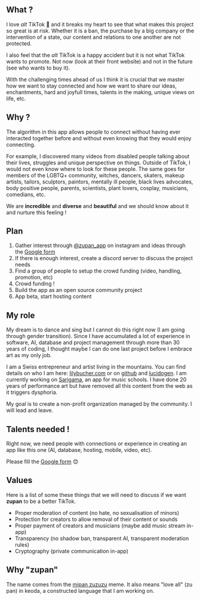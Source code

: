 ## What ?

I love *alt* TikTok 💖 and it breaks my heart to see that what makes this project so great is at risk. Whether it is a
ban, the purchase by a big company or the intervention of a state, our content and relations to one another are
not protected.

I also feel that the *alt* TikTok is a happy accident but it is not what TikTok wants to promote. Not now (look at their
front website) and not in the future (see who wants to buy it).

With the challenging times ahead of us I think it is crucial that we master how we want to stay
connected and how we want to share our ideas, enchantments, hard and joyfull times, talents in the making,
unique views on life, etc.

## Why ?

The algorithm in this app allows people to connect without having ever interacted together before and without
even knowing that they would enjoy connecting.

For example, I discovered many videos from disabled people talking about their lives, struggles and unique
perspective on things. Outside of TikTok, I would not even know where to look for these people. The same goes
for members of the LGBTQ+ community, witches, dancers, skaters, makeup artists, tailors,
sculptors, paintors, mentally ill people, black lives advocates, body positive people, parents, scientists,
plant lovers, cosplay, musicians, comedians, etc.

We are **incredible** and **diverse** and **beautiful** and we should know about it and nurture this feeling !

## Plan

1. Gather interest through [@zupan_app](https://www.instagram.com/zupan_app/) on instagram and ideas through the [Google form](https://tinyurl.com/zupan-form)
2. If there is enough interest, create a discord server to discuss the project needs
3. Find a group of people to setup the crowd funding (video, handling, promotion, etc)
4. Crowd funding !
5. Build the app as an open source community project
5. App beta, start hosting content

## My role

My dream is to dance and sing but I cannot do this right now (I am going through gender transition). Since I have
accumulated a lot of experience in software, AI, database and project management through more than 30 years of coding, I thought
maybe I can do one last project before I embrace art as my only job.

I am a Swiss entrepreneur and artist living in the mountains. You can find details on who I am here: [lilybucher.com](https://www.lilybucher.com/)
or on [github](https://github.com/gaspard) and [lucidogen](https://github.com/lucidogen). I am currently working on [Sarigama](https://www.sarigama-music.com/),
an app for music schools. I have done 20 years of performance art but have removed all this content from the web as it triggers dysphoria.

My goal is to create a non-profit organization managed by the community. I will lead and leave.

## Talents needed !

Right now, we need people with connections or experience in creating an app like this one (AI, database, hosting, mobile, video, etc).

Please fill the [Google form](https://tinyurl.com/zupan-form) 😊

## Values

Here is a list of some these things that we will need to discuss if we want **zupan** to be a better TikTok.

* Proper moderation of content (no hate, no sexualisation of minors)
* Protection for creators to allow removal of their content or sounds
* Proper payment of creators and musicians (maybe add music stream in-app)
* Transparency (no shadow ban, transparent AI, transparent moderation rules)
* Cryptography (private communication in-app)

## Why "zupan"

The name comes from the [mipan zuzuzu](https://www.tiktok.com/foryou?lang=en#/@awa_de_horchata_uwu/video/6849216781303827717) meme. It
also means "love all" (zu pan) in keoda, a constructed language that I am working on.



